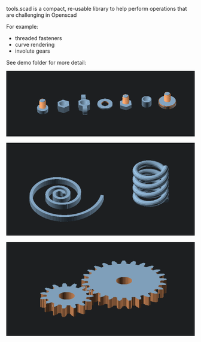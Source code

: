 

tools.scad is a compact, re-usable library to help perform operations that are challenging in Openscad

For example:

- threaded fasteners
- curve rendering
- involute gears


See demo folder for more detail:

![Fasteners](https://raw.githubusercontent.com/etray/openscad_tools/main/Images/fasteners.png?raw=true "Fasteners")

![Curves](https://github.com/etray/openscad_tools/blob/main/Images/curves.png?raw=true "Curves")

![Gears](https://github.com/etray/openscad_tools/blob/main/Images/gears.png?raw=true "Gears")
